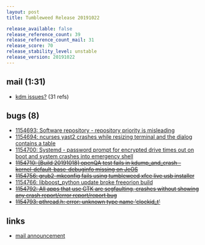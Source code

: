 ```yaml
---
layout: post
title: Tumbleweed Release 20191022

release_available: false
release_reference_count: 39
release_reference_count_mail: 31
release_score: 70
release_stability_level: unstable
release_version: 20191022
---
```


## mail (1:31)

- [kdm issues?](https://lists.opensuse.org/opensuse-factory/2019-10/msg00306.html) (31 refs)

## bugs (8)

<!--more-->

- [1154693: Software repository - repository priority is misleading](https://bugzilla.opensuse.org/show_bug.cgi?id=1154693)
- [1154694: ncurses yast2 crashes while resizing terminal and the dialog contains a table](https://bugzilla.opensuse.org/show_bug.cgi?id=1154694)
- [1154700: Systemd - password prompt for encrypted drive times out on boot and system crashes into emergency shell](https://bugzilla.opensuse.org/show_bug.cgi?id=1154700)
- ~~[1154710: \[Build 20191018\] openQA test fails in kdump_and_crash - kernel-default-base-debuginfo missing on JeOS](https://bugzilla.opensuse.org/show_bug.cgi?id=1154710)~~
- ~~[1154756: grub2-mkconfig fails using tumbleweed xfce live usb installer](https://bugzilla.opensuse.org/show_bug.cgi?id=1154756)~~
- [1154766: libboost_python update broke freeorion build](https://bugzilla.opensuse.org/show_bug.cgi?id=1154766)
- ~~[1154792: All apps that use GTK are segfaulting, crashes without showing any crash report/error report/report bug](https://bugzilla.opensuse.org/show_bug.cgi?id=1154792)~~
- ~~[1154793: pthread.h: error: unknown type name 'clockid_t'](https://bugzilla.opensuse.org/show_bug.cgi?id=1154793)~~



## links

- [mail announcement](https://lists.opensuse.org/opensuse-factory/2019-10/msg00304.html)
